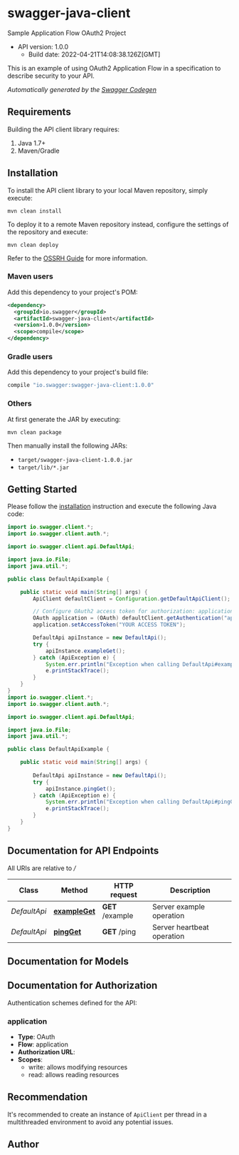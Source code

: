 # swagger-java-client

Sample Application Flow OAuth2 Project
- API version: 1.0.0
  - Build date: 2022-04-21T14:08:38.126Z[GMT]

This is an example of using OAuth2 Application Flow in a specification to describe security to your API.


*Automatically generated by the [Swagger Codegen](https://github.com/swagger-api/swagger-codegen)*


## Requirements

Building the API client library requires:
1. Java 1.7+
2. Maven/Gradle

## Installation

To install the API client library to your local Maven repository, simply execute:

```shell
mvn clean install
```

To deploy it to a remote Maven repository instead, configure the settings of the repository and execute:

```shell
mvn clean deploy
```

Refer to the [OSSRH Guide](http://central.sonatype.org/pages/ossrh-guide.html) for more information.

### Maven users

Add this dependency to your project's POM:

```xml
<dependency>
  <groupId>io.swagger</groupId>
  <artifactId>swagger-java-client</artifactId>
  <version>1.0.0</version>
  <scope>compile</scope>
</dependency>
```

### Gradle users

Add this dependency to your project's build file:

```groovy
compile "io.swagger:swagger-java-client:1.0.0"
```

### Others

At first generate the JAR by executing:

```shell
mvn clean package
```

Then manually install the following JARs:

* `target/swagger-java-client-1.0.0.jar`
* `target/lib/*.jar`

## Getting Started

Please follow the [installation](#installation) instruction and execute the following Java code:

```java
import io.swagger.client.*;
import io.swagger.client.auth.*;

import io.swagger.client.api.DefaultApi;

import java.io.File;
import java.util.*;

public class DefaultApiExample {

    public static void main(String[] args) {
        ApiClient defaultClient = Configuration.getDefaultApiClient();

        // Configure OAuth2 access token for authorization: application
        OAuth application = (OAuth) defaultClient.getAuthentication("application");
        application.setAccessToken("YOUR ACCESS TOKEN");

        DefaultApi apiInstance = new DefaultApi();
        try {
            apiInstance.exampleGet();
        } catch (ApiException e) {
            System.err.println("Exception when calling DefaultApi#exampleGet");
            e.printStackTrace();
        }
    }
}
import io.swagger.client.*;
import io.swagger.client.auth.*;

import io.swagger.client.api.DefaultApi;

import java.io.File;
import java.util.*;

public class DefaultApiExample {

    public static void main(String[] args) {
        
        DefaultApi apiInstance = new DefaultApi();
        try {
            apiInstance.pingGet();
        } catch (ApiException e) {
            System.err.println("Exception when calling DefaultApi#pingGet");
            e.printStackTrace();
        }
    }
}
```

## Documentation for API Endpoints

All URIs are relative to */*

Class | Method | HTTP request | Description
------------ | ------------- | ------------- | -------------
*DefaultApi* | [**exampleGet**](docs/DefaultApi.md#exampleGet) | **GET** /example | Server example operation
*DefaultApi* | [**pingGet**](docs/DefaultApi.md#pingGet) | **GET** /ping | Server heartbeat operation

## Documentation for Models


## Documentation for Authorization

Authentication schemes defined for the API:
### application

- **Type**: OAuth
- **Flow**: application
- **Authorization URL**: 
- **Scopes**: 
  - write: allows modifying resources
  - read: allows reading resources


## Recommendation

It's recommended to create an instance of `ApiClient` per thread in a multithreaded environment to avoid any potential issues.

## Author


